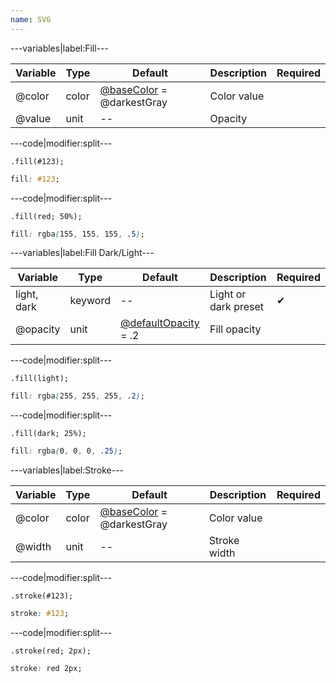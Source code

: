 ```yaml
---
name: SVG
---
```


---variables|label:Fill---

| Variable | Type | Default | Description | Required |
| -- | -- | -- | -- | -- |
| @color | color | [@baseColor](/style/variables#base) = @darkestGray | Color value ||
| @value | unit | -- | Opacity ||

---code|modifier:split---

```less
.fill(#123);
```

```css
fill: #123;
```

---code|modifier:split---

```less
.fill(red; 50%);
```

```css
fill: rgba(155, 155, 155, .5);
```

---variables|label:Fill Dark/Light---

| Variable | Type | Default | Description | Required |
| -- | -- | -- | -- | -- |
| light, dark | keyword | -- | Light or dark preset | ✔ |
| @opacity | unit | [@defaultOpacity](/style/variables#miscellaneous) = .2 | Fill opacity ||

---code|modifier:split---

```less
.fill(light);
```

```css
fill: rgba(255, 255, 255, .2);
```

---code|modifier:split---

```less
.fill(dark; 25%);
```

```css
fill: rgba(0, 0, 0, .25);
```

---variables|label:Stroke---

| Variable | Type | Default | Description | Required |
| -- | -- | -- | -- | -- |
| @color | color | [@baseColor](/style/variables#base) = @darkestGray | Color value ||
| @width | unit | -- | Stroke width ||

---code|modifier:split---

```less
.stroke(#123);
```

```css
stroke: #123;
```

---code|modifier:split---

```less
.stroke(red; 2px);
```

```css
stroke: red 2px;
```